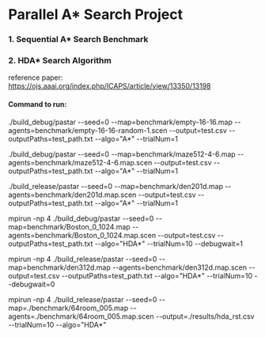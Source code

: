 # Parallel A* Search Project

### 1. Sequential A* Search Benchmark

### 2. HDA* Search Algorithm
reference paper: https://ojs.aaai.org/index.php/ICAPS/article/view/13350/13198



#### Command to run:

./build_debug/pastar --seed=0 --map=benchmark/empty-16-16.map --agents=benchmark/empty-16-16-random-1.scen --output=test.csv  --outputPaths=test_path.txt --algo="A*" --trialNum=1


./build_debug/pastar --seed=0 --map=benchmark/maze512-4-6.map --agents=benchmark/maze512-4-6.map.scen --output=test.csv  --outputPaths=test_path.txt --algo="A*" --trialNum=1

./build_release/pastar --seed=0 --map=benchmark/den201d.map --agents=benchmark/den201d.map.scen --output=test.csv  --outputPaths=test_path.txt --algo="A*" --trialNum=1

mpirun -np 4 ./build_debug/pastar --seed=0 --map=benchmark/Boston_0_1024.map --agents=benchmark/Boston_0_1024.map.scen --output=test.csv  --outputPaths=test_path.txt --algo="HDA*" --trialNum=10 --debugwait=1

mpirun -np 4 ./build_release/pastar --seed=0 --map=benchmark/den312d.map --agents=benchmark/den312d.map.scen --output=test.csv  --outputPaths=test_path.txt --algo="HDA*" --trialNum=10 --debugwait=0

mpirun -np 4 ./build_release/pastar --seed=0 --map=./benchmark/64room_005.map --agents=./benchmark/64room_005.map.scen --output=./results/hda_rst.csv --trialNum=10 --algo="HDA*"
